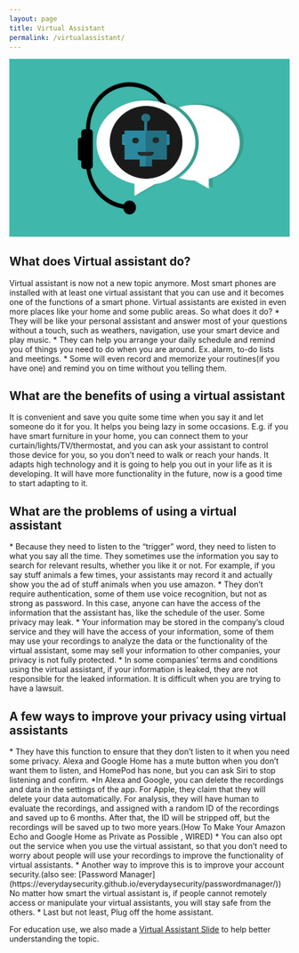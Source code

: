 ```yaml
---
layout: page
title: Virtual Assistant
permalink: /virtualassistant/
---
```

![VirtualAssistant](/pic/chatbot.jpg)

<h2>What does Virtual assistant do?</h2>
Virtual assistant is now not a new topic anymore. Most smart phones are installed with at least one virtual assistant that you can use and it becomes one of the functions of a smart phone. Virtual assistants are existed in even more places like your home and some public areas.
So what does it do?
* They will be like your personal assistant and answer most of your questions without a touch, such as weathers, navigation, use your smart device and play music.
* They can help you arrange your daily schedule and remind you of things you need to do when you are around. Ex. alarm, to-do lists and meetings.
* Some will even record and memorize your routines(if you have one) and remind you on time without you telling them.

<h2>What are the benefits of using a virtual assistant</h2>
It is convenient and save you quite some time when you say it and let someone do it for you.
It helps you being lazy in some occasions. E.g. if you have smart furniture in your home, you can connect them to your curtain/lights/TV/thermostat, and you can ask your assistant to control those device for you, so you don’t need to walk or reach your hands. 
It adapts high technology and it is going to help you out in your life as it is developing. It will have more functionality in the future, now is a good time to start adapting to it.

<h2>What are the problems of using a virtual assistant</h2>
* Because they need to listen to the “trigger” word, they need to listen to what you say all the time. They sometimes use the information you say to search for relevant results, whether you like it or not. For example, if you say stuff animals a few times, your assistants may record it and actually show you the ad of stuff animals when you use amazon.
* They don’t require authentication, some of them use voice recognition, but not as strong as password. In this case, anyone can have the access of the information that the assistant has, like the schedule of the user. Some privacy may leak.
* Your information may be stored in the company’s cloud service and they will have the access of your information, some of them may use your recordings to analyze the data or the functionality of the virtual assistant, some may sell your information to other companies, your privacy is not fully protected.
* In some companies’ terms and conditions using the virtual assistant, if your information is leaked, they are not responsible for the leaked information. It is difficult when you are trying to have a lawsuit.  


<h2>A few ways to improve your privacy using virtual assistants</h2>
* They have this function to ensure that they don’t listen to it when you need some privacy. 
Alexa and Google Home has a mute button when you don’t want them to listen, and HomePod has none, but you can ask Siri to stop listening and confirm.
*In Alexa and Google, you can delete the recordings and data in the settings of the app. For Apple, they claim that they will delete your data automatically.
For analysis, they will have human to evaluate the recordings, and assigned with a random ID of the recordings and saved up to 6 months. After that, the ID will be stripped off, but the recordings will be saved up to two more years.(How To Make Your Amazon Echo and Google Home as Private as Possible
, WIRED)
* You can also opt out the service when you use the virtual assistant, so that you don’t need to worry about people will use your recordings to improve the functionality of virtual assistants.
* Another way to improve this is to improve your account security.(also see: [Password Manager](https://everydaysecurity.github.io/everydaysecurity/passwordmanager/)) No matter how smart the virtual assistant is, if people cannot remotely access or manipulate your virtual assistants, you will stay safe from the others.
* Last but not least, Plug off the home assistant.

For education use, we also made a [Virtual Assistant Slide](https://www.slideshare.net/everydaysecurit/virtual-assistant-201762988) to help better understanding the topic.